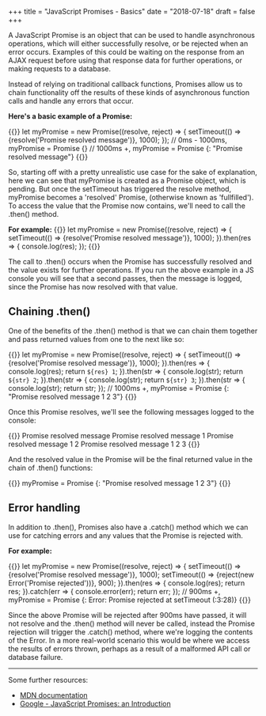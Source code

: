 +++
title = "JavaScript Promises - Basics"
date = "2018-07-18"
draft = false
+++

A JavaScript Promise is an object that can be used to handle asynchronous operations, which will either successfully resolve, or be rejected when an error occurs. Examples of this could be waiting on the response from an AJAX request before using that response data for further operations, or making requests to a database.

Instead of relying on traditional callback functions, Promises allow us to chain functionality off the results of these kinds of asynchronous function calls and handle any errors that occur.

__Here's a basic example of a Promise:__

{{<highlight js>}}
let myPromise = new Promise((resolve, reject) => {
  setTimeout(() => {resolve('Promise resolved message')}, 1000);
});
// 0ms - 1000ms, myPromise = Promise {<pending>}
// 1000ms +, myPromise = Promise {<resolved>: "Promise resolved message"}
{{</highlight>}}

So, starting off with a pretty unrealistic use case for the sake of explanation, here we can see that myPromise is created as a Promise object, which is pending. But once the setTimeout has triggered the resolve method, myPromise becomes a 'resolved' Promise, (otherwise known as 'fullfilled'). To access the value that the Promise now contains, we'll need to call the .then() method.

__For example:__
{{<highlight js>}}
let myPromise = new Promise((resolve, reject) => {
  setTimeout(() => {resolve('Promise resolved message')}, 1000);
}).then(res => {
  console.log(res);
});
{{</highlight>}}

The call to .then() occurs when the Promise has successfully resolved and the value exists for further operations. If you run the above example in a JS console you will see that a second passes, then the message is logged, since the Promise has now resolved with that value.

## Chaining .then()

One of the benefits of the .then() method is that we can chain them together and pass returned values from one to the next like so:

{{<highlight js>}}
let myPromise = new Promise((resolve, reject) => {
  setTimeout(() => {resolve('Promise resolved message')}, 1000);
}).then(res => {
  console.log(res);
  return `${res} 1`;
}).then(str => {
  console.log(str);
  return `${str} 2`;
}).then(str => {
  console.log(str);
  return `${str} 3`;
}).then(str => {
  console.log(str);
  return str;
});
// 1000ms +, myPromise = Promise {<resolved>: "Promise resolved message 1 2 3"}
{{</highlight>}}

Once this Promise resolves, we'll see the following messages logged to the console:

{{<highlight html>}}
Promise resolved message
Promise resolved message 1
Promise resolved message 1 2
Promise resolved message 1 2 3
{{</highlight>}}

And the resolved value in the Promise will be the final returned value in the chain of .then() functions:

{{<highlight js>}}
myPromise = Promise {<resolved>: "Promise resolved message 1 2 3"}
{{</highlight>}}

## Error handling

In addition to .then(), Promises also have a .catch() method which we can use for catching errors and any values that the Promise is rejected with.

__For example:__

{{<highlight js>}}
let myPromise = new Promise((resolve, reject) => {
  setTimeout(() => {resolve('Promise resolved message')}, 1000);
  setTimeout(() => {reject(new Error('Promise rejected'))}, 900);
}).then(res => {
  console.log(res);
  return res;
}).catch(err => {
  console.error(err);
  return err;
});
// 900ms +, myPromise = Promise {<resolved>: Error: Promise rejected at setTimeout (<anonymous>:3:28)}
{{</highlight>}}

Since the above Promise will be rejected after 900ms have passed, it will not resolve and the .then() method will never be called, instead the Promise rejection will trigger the .catch() method, where we're logging the contents of the Error. In a more real-world scenario this would be where we access the results of errors thrown, perhaps as a result of a malformed API call or database failure.

---

Some further resources:

- [MDN documentation](https://developer.mozilla.org/en-US/docs/Web/JavaScript/Reference/Global_Objects/Promise)
- [Google - JavaScript Promises: an Introduction](https://developers.google.com/web/fundamentals/primers/promises)
